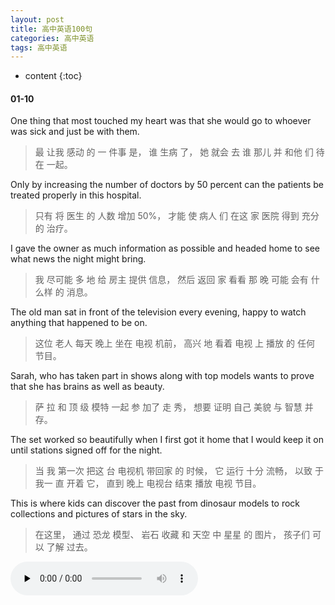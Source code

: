 ```yaml
---
layout: post
title: 高中英语100句
categories: 高中英语
tags: 高中英语
---
```


* content
{:toc}




#### 01-10

One thing that most touched my heart was that she would go to whoever was sick and just be with them. 

> 最 让我 感动 的 一 件事 是， 谁 生病 了， 她 就会 去 谁 那儿 并 和他 们 待在 一起。


Only by increasing the number of doctors by 50 percent can the patients be treated properly in this hospital. 
> 只有 将 医生 的 人数 增加 50%， 才能 使 病人 们 在这 家 医院 得到 充分 的 治疗。

I gave the owner as much information as possible and headed home to see what news the night might bring. 
> 我 尽可能 多 地 给 房主 提供 信息， 然后 返回 家 看看 那 晚 可能 会有 什么样 的 消息。

The old man sat in front of the television every evening, happy to watch anything that happened to be on. 
> 这位 老人 每天 晚上 坐在 电视 机前， 高兴 地 看着 电视 上 播放 的 任何 节目。

Sarah, who has taken part in shows along with top models wants to prove that she has brains as well as beauty. 
> 萨 拉 和 顶 级 模特 一起 参 加了 走 秀， 想要 证明 自己 美貌 与 智慧 并存。

The set worked so beautifully when I first got it home that I would keep it on until stations signed off for the night. 
> 当 我 第一次 把这 台 电视机 带回家 的 时候， 它 运行 十分 流畅， 以致 于 我一 直 开着 它， 直到 晚上 电视台 结束 播放 电视 节目。

This is where kids can discover the past from dinosaur models to rock collections and pictures of stars in the sky. 
> 在这里， 通过 恐龙 模型、 岩石 收藏 和 天空 中 星星 的 图片， 孩子们 可以 了解 过去。



<audio id="audio" controls="" preload="none">
<source id="mp3" src="https://www.conceptenglish.cn/x/GZ100/01-10.mp3">
</audio>
